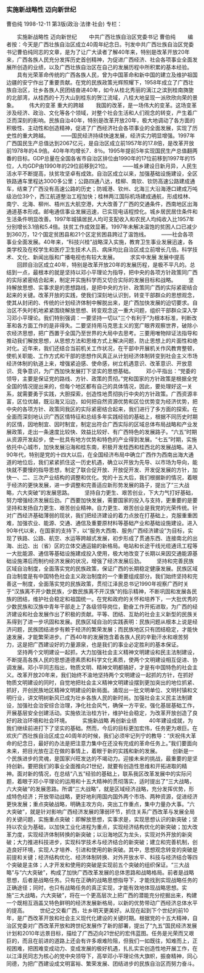 ### 实施新战略性  迈向新世纪
曹伯纯
1998-12-11
第3版(政治·法律·社会)
专栏：

　　实施新战略性  迈向新世纪
　　中共广西壮族自治区党委书记  曹伯纯
　　编者按：今天是广西壮族自治区成立40周年纪念日。刊发中共广西壮族自治区党委书记曹伯纯同志的文章，是为了让广大读者了解40年来，特别是改革开放20年来，广西各族人民充分发挥历史首创精神，为促进广西经济、社会各项事业全面发展所创造的业绩，以及广西壮族自治区在自己的发展历程中所积累的基本经验。
　　具有光荣革命传统的广西各族人民，曾为中国革命和新中国的建立及维护祖国边疆的安宁作出了重要贡献。在党的民族政策光辉照耀下，1958年成立了广西壮族自治区，壮乡各族人民团结奋进40年，如今从桂北秀丽的漓江之滨到桂南旖旎的北部湾，从桂西的十万大山到桂东的贺江流域，八桂大地呈现一派欣欣向荣的景象。
　　伟大的变革  重大的跨越
　　我国的改革，是一场伟大的变革。这场变革涉及经济、政治、文化等各个领域，对整个社会生活和人们观念的转变，产生着广泛而深刻的影响。民族自治40年，特别是改革开放20年，极大地调动了各方面的积极性、主动性和创造精神，促进了广西经济社会各项事业的全面发展，实现了历史性的重大跨越。
　　——国民经济持续快速发展，经济实力明显增强。1997年广西国民生产总值达到2067亿元，是自治区成立前1957年的17.8倍，是改革开放前1978年的4.9倍。40年年均增长7．8％。1995年提前5年实现国民生产总值翻两番的目标。GDP总量在全国各省市自治区排位由1990年的17位前移到1997年的15位，人均GDP由1990年的29位前移到21位。
　　——城乡建设日新月异，人民生活水平不断提高，扶贫攻坚卓有成效。自治区成立以来，加强基础设施建设，全区铁路通车里程达3000多公里；公路四通八达，桂柳、南钦、钦防高速公路建成通车，结束了广西没有高速公路的历史；防城港、钦州、北海三大沿海港口建成万吨级泊位39个，西江航道整治工程加快；桂林两江国际机场建成通航，形成桂林、南宁、北海、柳州、梧州五大航空港，大大改善了广西的交通条件，西南地区出海通道基本形成。邮电通信事业发展迅速，已实现电话程控化。城乡居民居住条件和生活条件明显改善。1997年城镇居民人均可支配收入和农民人均纯收入比1957年分别增长3.1倍和5.4倍。扶贫工作成效显著。1997年未解决温饱的贫困人口已减少到360万，12个国定贫困县和21个区定贫困县跨过了温饱线。
　　——社会各项事业全面发展。40年来，“科技兴桂”战略深入实施，教育卫生事业发展迅速，各类学校及在校学生和医疗卫生技术人员、病床均比自治区成立前增长几倍。科学技术、文化、新闻出版和广播电视也有较大发展。
　　求实中发展  发展中提高
　　回顾自治区成立40年，特别是改革开放20年的发展历程，是极不平凡的。总结到一点，最根本的就是坚持以邓小平理论为指导，把中央的各项方针政策同广西的实际紧密结合起来，制定并实施科学而又切合实际的发展目标和战略。
　　坚持解放思想、实事求是的思想路线，是把中央的方针、政策同广西的实际紧密结合起来的关键。改革开放的实践，使我们深刻地认识到，转变干部群众的思想观念，使其从封闭的、传统的计划经济体制中解脱出来，是广西加快发展的迫切要求。自治区不失时机地紧紧围绕解放思想、转变观念这一重大问题，组织干部群众深入学习邓小平理论。我们特别强调：一要坚持一切以“三个有利于”为根本标准，判断改革和各方面工作的是非得失。二要坚持用马克思主义的宽广眼界观察世界，破除小农经济思想，把广西置于全国乃至世界的大局中去思考。三要用唯物辩证法指导和推动我们解放思想，从思想方法和思维方式上解决问题，防止思想上的片面性和绝对化。近年来，我们还结合当前机关工作状况，在干部中开展机关作风教育整顿，使机关职能、工作方式和干部的思想作风真正从计划经济体制转变到社会主义市场经济体制的轨道上来，增强紧迫感、使命感，树立机遇意识、改革意识、开放意识、竞争意识，为广西加快发展打下坚实的思想基础。
　　邓小平指出：“党委的领导，主要是保证党的路线、方针、政策的贯彻。”党和国家的方针政策是根据全党全国的情况提出来的，但每个地区都有自己的具体情况，因此，要处理好这一关系，就需要勇于实践，大胆探索，创造性地贯彻执行中央的方针政策。广西资源丰富，区位优越，既沿海又沿边，如何把自然资源优势和区位优势变为经济优势，把中央的各项方针、政策同我区的实际紧密结合起来，我们进行了多方面的探索。在全面而深刻地认识广西区情特征和总结多年实践经验的基础上，根据不同历史时期的区情，因地制宜、因时制宜，制定出符合广西实际的区域总体布局战略和产业发展政策，走出一条速度比较快、效益比较好、有广西特色的发展路子。“六五”时期从资源开发起步，使一批具有地方优势和特色的产业得到发展。“七五”时期，实施依托中心城市，加快发展沿海和桂东南，积极开发桂西和桂西北的发展战略。进入90年代，特别是党的十四大以后，在全国经济布局中确立广西作为西南出海大通道的地位后，我们紧紧抓住这一历史机遇，确立以开放为先导、以市场为导向，能快就不要慢的指导思想，制定了联合促开放、开放促开发、开发促发展的方针，加快一、二、三次产业结构的调整和优化。党的十五大后，我们根据新的情况，着眼于经济的更快发展，进一步调整和完善适应新形势发展的路子，提出了“三大战略，六大突破”的发展思路。
　　坚持自力更生、艰苦创业，下大力气打好基础，努力增强经济发展后劲。广西要加快发展，需要国家的投入与支持，更重要的是要坚持和发扬自力更生、艰苦创业精神。自力更生、艰苦创业是我党的光荣传统。针对广西经济基础薄弱的现状，我们把经济建设的着力点放在打基础上，克服重重困难，加强农业、能源、交通、通信及重要原材料等基础产业和基础设施建设。进入90年代以来，在国家的支持下，以“服务大西南、服务广西经济建设”为目标，实现了铁路、公路、航空、水运等跨越式发展，初步形成了贯通东西、连接南北的出海、出边、出（省）区的立体交通运输的新格局。电站和长途干线光缆通讯工程等一大批能源、通信等基础设施建成投入使用，极大地改变了长期以来因交通能源基础设施滞后而制约经济发展的状况，增强了经济发展后劲。
　　坚持和完善民族区域自治制度，全面落实党的民族政策，保证广西的长期稳定健康发展。民族区域自治制度是有中国特色社会主义政治制度的一个重要组成部分。我们始终坚持和完善这一制度，全面落实党的民族政策，贯彻江泽民总书记1990年视察广西时关于“汉族离不开少数民族，少数民族离不开汉族”的指示精神，不断巩固和发展各民族的团结，维护社会稳定和祖国统一。在党和政府的关怀和培养下，一大批优秀的少数民族和汉族中青年干部走上了各级领导岗位，勤奋工作开拓进取，为广西的经济建设和社会发展作出了积极的贡献。平等、团结、互助的社会主义新型的民族关系得到了进一步巩固和发展。民族区域自治的实践表明：民族问题从根本上说是经济问题，民族团结进步有赖于经济的繁荣发展；而民族地区只有团结稳定，才能快速发展，才能繁荣进步。广西40年的发展饱含着各族人民的辛勤汗水和艰苦努力，这是把广西建设好的力量源泉，也是我们的事业必定胜利的基本保证。
　　坚持两个文明建设一起抓，大力加强社会主义精神文明建设和民主法制建设，不断提高各族人民的思想道德素质和科学文化素质，使两个文明建设相互促进、协调发展。邓小平同志指出，物质文明、精神文明都搞好，才是有中国特色的社会主义。改革开放20年来，我们始终不渝地坚持两个文明建设一起抓的方针，在抓好物质文明建设的同时，自觉地把社会主义精神文明建设摆到更加突出的地位抓紧、抓好，开创民族地区精神文明建设的新局面。涌现出一批文明单位、文明村镇和文明行业，讲文明树新风已成为壮乡各族人民的新时尚。加强社会主义民主法制建设，加强社会治安综合治理，净化社会风气，确保一方平安。强化基层基础工作，开展基层安全创建活动。实施依法治桂方针，维护社会稳定，为改革开放创造了良好的政治环境和社会环境。
　　实施新战略  再创新业绩
　　40年建设成就，为我们继续前进打下了坚实的基础。然而，今后的目标更加宏伟，任务更为艰巨。在欢庆广西壮族自治区成立40周年的时候，我们必须牢记列宁的教导：“庆祝伟大革命的纪念日，最好的办法是把注意力集中在还没有完成的革命任务上。”我们要面向未来，把目光放在正在做的事情上，着眼于新的实践和新的发展。
　　创新是一个民族进步的灵魂，是国家兴旺发达的不竭动力。迎接未来的挑战，最重要的是坚持创新。要把我们的事业全面推向21世纪，就要有创造性思维和开拓进取的精神。面对新的情况，在总结“八五”经验的基础上，联系我区改革发展中的实际问题，着眼于邓小平理论的运用和十五大精神的贯彻落实，适时提出了“三大战略，六大突破”的发展思路。所谓“三大战略”，就是区域经济战略，充分发挥优势，形成特色经济；开放带动战略，更好地利用国内国外两个市场、两种资源，促进经济更快发展；重点突破战略，明确主攻方向，突出工作重点，集中力量办大事。“六大突破”，就是针对影响广西经济发展的薄弱环节，抓住关系广西改革与发展全局的关键问题，实施重点突破：即解放思想，实事求是，实现思想认识的新突破；坚持以农业为基础，以加快工业化进程为重点，实现经济结构优化的新突破；加大改革力度，实现经济体制转换的新突破；以沿海地区为龙头，实现对外开放的新突破；大力推进科技进步，实现科学技术与经济结合的新突破；建立和完善机制，创造良好环境，实现人才培养、引进和使用的新突破。其中，思想观念转变的突破是前提和关键；经济结构优化、经济体制转换、对外开放水平、科技与经济结合等四个突破是主体；人才开发和使用的突破是实现前五个突破的组织保证。“三大战略”与“六大突破”，构成了加快广西改革发展的总体思路和战略格局。前者是战略思想，后者是战略任务。只有在正确的战略思想指导下，才能找到实现战略任务的正确途径；同时，也只有战略任务的真正实现，才能有效地体现战略思想。实施“三大战略，六大突破”，将在一个更高层次上把广西的潜能充分挖掘出来，构建一个既相互涵盖又特色鲜明的经济发展新格局，以新的优势带动广西经济总体水平的提高。
　　世纪之交看广西，壮乡明天更美好。从现在起到下个世纪的前10年，是广西改革开放和社会主义现代化建设的关键时期。根据党的十五大精神，自治区党委对广西改革开放和跨世纪发展作了新的部署，提出了“九五”国民经济发展计划和2010年远景目标，描绘了广西迈向21世纪的宏伟蓝图。任务是光荣而又艰巨的，而且在前进的道路上还会有许多艰难险阻，但我们一如既往，知难而上，正视困难，把困难变成动力、变成发展的极好机遇，扎扎实实创造性地开展工作，在以江泽民同志为核心的党中央领导下，高举邓小平理论伟大旗帜，振奋精神，同心同德，为把广西建设成文明富裕、繁荣发展、团结进步的民族自治区而努力奋斗。
